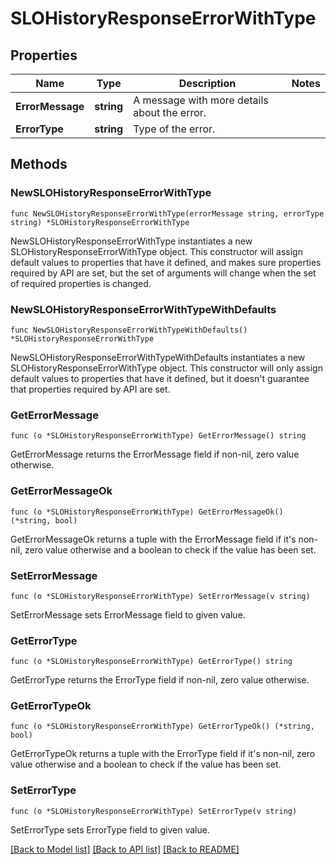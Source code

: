 # SLOHistoryResponseErrorWithType

## Properties

| Name             | Type       | Description                                  | Notes |
| ---------------- | ---------- | -------------------------------------------- | ----- |
| **ErrorMessage** | **string** | A message with more details about the error. |
| **ErrorType**    | **string** | Type of the error.                           |

## Methods

### NewSLOHistoryResponseErrorWithType

`func NewSLOHistoryResponseErrorWithType(errorMessage string, errorType string) *SLOHistoryResponseErrorWithType`

NewSLOHistoryResponseErrorWithType instantiates a new SLOHistoryResponseErrorWithType object.
This constructor will assign default values to properties that have it defined,
and makes sure properties required by API are set, but the set of arguments
will change when the set of required properties is changed.

### NewSLOHistoryResponseErrorWithTypeWithDefaults

`func NewSLOHistoryResponseErrorWithTypeWithDefaults() *SLOHistoryResponseErrorWithType`

NewSLOHistoryResponseErrorWithTypeWithDefaults instantiates a new SLOHistoryResponseErrorWithType object.
This constructor will only assign default values to properties that have it defined,
but it doesn't guarantee that properties required by API are set.

### GetErrorMessage

`func (o *SLOHistoryResponseErrorWithType) GetErrorMessage() string`

GetErrorMessage returns the ErrorMessage field if non-nil, zero value otherwise.

### GetErrorMessageOk

`func (o *SLOHistoryResponseErrorWithType) GetErrorMessageOk() (*string, bool)`

GetErrorMessageOk returns a tuple with the ErrorMessage field if it's non-nil, zero value otherwise
and a boolean to check if the value has been set.

### SetErrorMessage

`func (o *SLOHistoryResponseErrorWithType) SetErrorMessage(v string)`

SetErrorMessage sets ErrorMessage field to given value.

### GetErrorType

`func (o *SLOHistoryResponseErrorWithType) GetErrorType() string`

GetErrorType returns the ErrorType field if non-nil, zero value otherwise.

### GetErrorTypeOk

`func (o *SLOHistoryResponseErrorWithType) GetErrorTypeOk() (*string, bool)`

GetErrorTypeOk returns a tuple with the ErrorType field if it's non-nil, zero value otherwise
and a boolean to check if the value has been set.

### SetErrorType

`func (o *SLOHistoryResponseErrorWithType) SetErrorType(v string)`

SetErrorType sets ErrorType field to given value.

[[Back to Model list]](../README.md#documentation-for-models) [[Back to API list]](../README.md#documentation-for-api-endpoints) [[Back to README]](../README.md)
